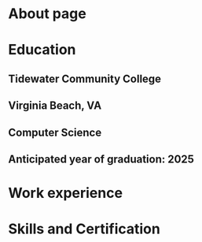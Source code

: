 # About page
# Education
## Tidewater Community College
## Virginia Beach, VA
## Computer Science
## Anticipated year of graduation: 2025

# Work experience

# Skills and Certification